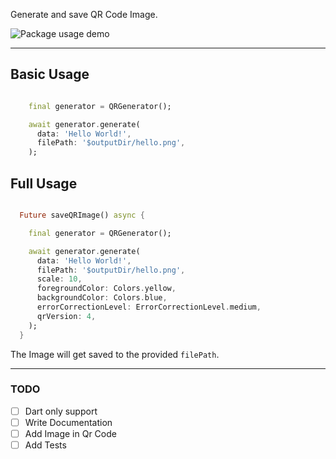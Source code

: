 Generate and save QR Code Image.

<img src="https://i.ibb.co/8xg3fkg/demogif.gif" alt="Package usage demo"/>

---

## Basic Usage

```dart

    final generator = QRGenerator();

    await generator.generate(
      data: 'Hello World!',
      filePath: '$outputDir/hello.png',
    );

```

## Full Usage

```dart

  Future saveQRImage() async {

    final generator = QRGenerator();

    await generator.generate(
      data: 'Hello World!',
      filePath: '$outputDir/hello.png',
      scale: 10,
      foregroundColor: Colors.yellow,
      backgroundColor: Colors.blue,
      errorCorrectionLevel: ErrorCorrectionLevel.medium,
      qrVersion: 4,
    );
  }

```

The Image will get saved to the provided `filePath`.

---

### TODO

- [ ] Dart only support
- [ ] Write Documentation
- [ ] Add Image in Qr Code
- [ ] Add Tests
